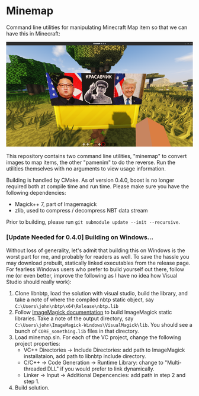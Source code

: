 # Minemap

Command line utilities for manipulating Minecraft Map item so that we can have this in Minecraft:

![Screenshot](Screenshot.png)

This repository contains two command line utilities, "minemap" to convert images to map items, the other "pamenim" to do the reverse. Run the utilities themselves with no arguments to view usage information.

Building is handled by CMake. As of version 0.4.0, boost is no longer required both at compile time and run time. Please make sure you have the following dependencies:

* Magick++ 7, part of Imagemagick
* zlib, used to compress / decompress NBT data stream

Prior to building, please run `git submodule update --init --recursive`.

### [Update Needed for 0.4.0] Building on Windows...

Without loss of generality, let's admit that building this on Windows is the worst part for me, and probably for readers as well. To save the hassle you may download prebuilt, statically linked executables from the release page. For fearless Windows users who prefer to build yourself out there, follow me (or even better, improve the following as I have no idea how Visual Studio should really work):

1. Clone libnbtp, load the solution with visual studio, build the library, and take a note of where the compiled nbtp static object, say `C:\Users\john\nbtp\x64\Release\nbtp.lib`
2. Follow [ImageMagick documentation](https://imagemagick.org/script/install-source.php) to build ImageMagick static libraries. Take a note of the output directory, say `C:\Users\john\ImageMagick-Windows\VisualMagick\lib`. You should see a bunch of `CORE_something.lib` files in that directory.
3. Load minemap.sln. For each of the VC project, change the following project properties:
   - VC++ Directories -> Include Directories: add path to ImageMagick installataion, add path to libnbtp include directory.
   - C/C++ -> Code Generation -> Runtime Library: change to "Multi-threaded DLL" if you would prefer to link dynamically.
   - Linker -> Input -> Additional Depencencies: add path in step 2 and step 1.
4. Build solution.
